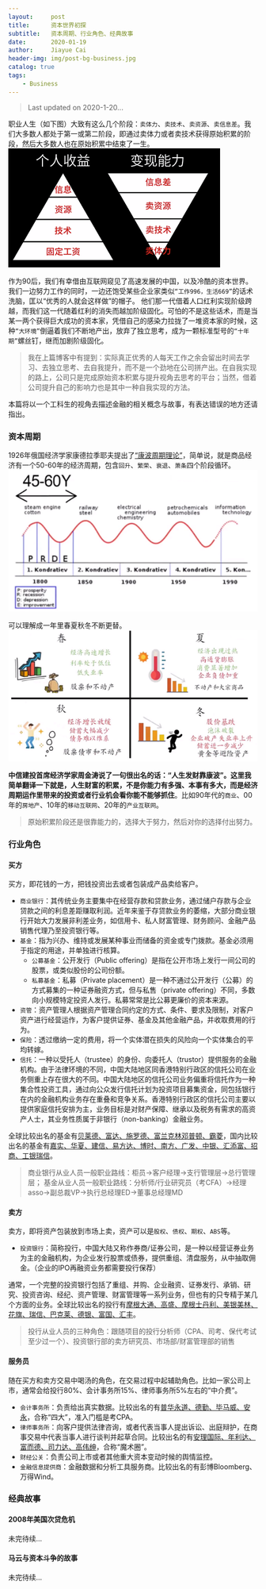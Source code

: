 ```yaml
---
layout:     post
title:      资本世界初探
subtitle:   资本周期、行业角色、经典故事
date:       2020-01-19
author:     Jiayue Cai
header-img: img/post-bg-business.jpg
catalog: true
tags:
    - Business
---
```


> Last updated on 2020-1-20... 

职业人生（如下图）大致有这么几个阶段：`卖体力`、`卖技术`、`卖资源`、`卖信息差`。我们大多数人都处于第一或第二阶段，即通过卖体力或者卖技术获得原始积累的阶段，然后大多数人也在原始积累中结束了一生。
![](/img/post/20200119/1.png)

作为90后，我们有幸借由互联网窥见了高速发展的中国，以及冷酷的资本世界。我们一边努力工作的同时，一边还饱受某些企业家类似`“工作996，生活669”`的话术洗脑，匡以“优秀的人就会这样做”的帽子。
他们那一代借着人口红利实现阶级跨越，而我们这一代随着红利的消失而越加阶级固化。可怕的不是这些话术，而是当某一两个获得巨大成功的资本家，凭借自己的感染力拉拢了一堆资本家的时候，这种`“大环境”`倒逼着我们不断地产出，放弃了独立思考，成为一颗标准型号的`“十年期”`螺丝钉，继而加剧阶级固化。

> 我在上篇博客中有提到：实际真正优秀的人每天工作之余会留出时间去学习、去独立思考、去自我提升，而不是一个劲地在公司拼产出。在自我实现的路上，公司只是完成原始资本积累与提升视角去思考的平台；当然，借着公司提升自己的影响力也是其中一种自我实现的方法。

本篇将以一个工科生的视角去描述金融的相关概念与故事，有表达错误的地方还请指出。

### 资本周期

1926年俄国经济学家康德拉季耶夫提出了[“康波周期理论”](https://zhuanlan.zhihu.com/p/25159671)，简单说，就是商品经济有一个50-60年的经济周期，包含`回升`、`繁荣`、`衰退`、`萧条`四个阶段循环。
![](/img/post/20200119/2.png)

可以理解成一年里春夏秋冬不断更替。
![](/img/post/20200119/3.png)

**中信建投首席经济学家周金涛说了一句很出名的话：“人生发财靠康波”。这里我简单翻译一下就是，人生财富的积累，不是你能力有多强、本事有多大，而是经济周期运作里带来的投资或者行业机会看你能不能够抓住**。比如90年代的`商业`、00年的`房地产`、10年的`移动互联网`、20年的`产业互联网`。

> 原始积累阶段还是很靠能力的，选择大于努力，然后对你的选择付出努力。


### 行业角色

#### 买方

买方，即花钱的一方，把钱投资出去或者包装成产品卖给客户。
- `商业银行`：其传统业务主要集中在经营存款和贷款业务，通过储户存款与企业贷款之间的利息差距赚取利润。近年来鉴于存贷款业务的萎缩，大部分商业银行开始大力发展非利差业务，如信用卡、私人财富管理、财务顾问、金融产品销售代理乃至投资银行等。
- `基金`：指为兴办、维持或发展某种事业而储备的资金或专门拨款。基金必须用于指定的用途，并单独进行核算。
	- `公募基金`：公开发行（Public offering）是指在公开市场上发行一间公司的股票，或类似股份的公司份额。
	- `私募基金`：私募（Private placement）是一种不通过公开发行（公募）的方式募集的一种证券融资方式，但与私售（private offering）不同，多数向小规模特定投资人发行。私募常常是比公募更廉价的资本来源。
- `资管`：资产管理人根据资产管理合同约定的方式、条件、要求及限制，对客户资产进行经营运作，为客户提供证券、基金及其他金融产品，并收取费用的行为。
- `保险`：透过缴纳一定的费用，将一个实体潜在损失的风险向一个实体集合的平均转嫁。
- `信托`：一种以受托人（trustee）的身份、向委托人（trustor）提供服务的金融机构。由于法律环境的不同，中国大陆地区同香港特别行政区的信托公司在业务侧重上存在很大的不同。中国大陆地区的信托公司业务偏重将信托作为一种集合性投资工具，通过向公众发行信托计划为投资项目募集资金，同包括银行在内的金融机构业务存在重叠和竞争关系。香港特别行政区的信托公司主要以提供家庭信托安排为主，业务目标是对财产保障、继承以及税务有需求的高资产人士，其业务性质属于非银行（non-banking）金融业务。

全球比较出名的基金有[贝莱德、富达、施罗德、富兰克林邓普顿、霸菱](http://www.southmoney.com/paihangbang/201812/2847302.html)，国内比较出名的基金有[嘉实、华夏、建信、易方达、博时、南方、广发、中银、汇添富、招商、工银瑞信](http://fund.eastmoney.com/news/1590,20171102797854447.html)。

> 商业银行从业人员一般职业路线：柜员->客户经理->支行管理层->总行管理层；
> 基金从业人员一般职业路线：分析师/行业研究员（考CFA）->经理asso->副总裁VP->执行总经理ED->董事总经理MD

#### 卖方

卖方，即将资产包装放到市场上卖，资产可以是`股权`、`债权`、`期权`、`ABS`等。
- `投资银行`：简称投行，中国大陆又称作券商/证券公司，是一种以经营证券业务为主的金融机构，为企业发行股票或债券，提供重组、清盘服务，从中抽取佣金。（企业的IPO再融资业务都需要投行保荐）

通常，一个完整的投资银行包括了重组、并购、企业融资、证券发行、承销、研究、投资咨询、经纪、资产管理、财富管理等一系列业务，但也有的只专精于某几个方面的业务。全球比较出名的投行有[摩根大通、高盛、摩根士丹利、美银美林、花旗、瑞信、巴克莱、德银、富国、汇丰](https://www.zhihu.com/question/307905527)。

> 投行从业人员的三种角色：跟随项目的投行分析师（CPA、司考、保代考试至少过一个）、投资银行部的卖方研究员、市场部/财富管理部的销售

#### 服务员

随在买方和卖方交易中喝汤的角色，在交易过程中起辅助角色。比如一家公司上市，通常会给投行80%、会计事务所15%、律师事务所5%左右的“中介费”。
- `会计事务所`：负责给出真实数据。比较出名的有[普华永道、德勤、毕马威、安永](https://baike.baidu.com/item/%E5%9B%9B%E5%A4%A7%E4%BC%9A%E8%AE%A1%E5%B8%88%E4%BA%8B%E5%8A%A1%E6%89%80/1748135?fr=aladdin)，合称“四大”，准入门槛是考CPA。
- `律师事务所`：向客户提供法律咨询，或者代表当事人提出诉讼、出庭辩护，在商事交易中代表当事人进行谈判并起草合同。比较出名的有[安理国际、年利达、富而德、司力达、高伟绅](https://zh.wikipedia.org/wiki/%E9%AD%94%E6%9C%AF%E5%9C%88)，合称“魔术圈”。
- `财经公关`：负责公司上市或者其他重大资本变动时候的舆情监控。
- `金融信息提供商`：金融数据和分析工具服务商。比较出名的有彭博Bloomberg、万得Wind。


### 经典故事

#### 2008年美国次贷危机

未完待续...

#### 马云与资本斗争的故事

未完待续...









